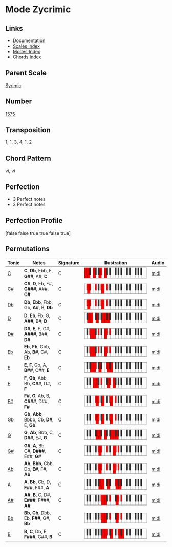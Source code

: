 # Mode Zycrimic

## Links

- [Documentation](README.md)
- [Scales Index](Scales.md)
- [Modes Index](Modes.md)
- [Chords Index](Chords.md)

## Parent Scale

[Syrimic](ScaleSyrimic.md)

## Number

[1575](https://ianring.com/musictheory/scales/1575)

## Transposition

1, 1, 3, 4, 1, 2

## Chord Pattern

vi, vi

## Perfection

- 3 Perfect notes
- 3 Perfect notes

## Perfection Profile

[false false true true false true]

## Permutations

| Tonic | Notes | Signature | Illustration | Audio |
|-------|-------|-----------|--------------|-------|
| [C](ModeCNaturalZycrimic.md) | **C**, **Db**, Ebb, F, **G##**, A#, **C** | C | ![CNaturalZycrimic](ModeCNaturalZycrimic.png) | [midi](https://github.com/edipermadi/music/blob/main/docs/ModeCNaturalZycrimic.mid?raw=true) |
| [C#](ModeCSharpZycrimic.md) | **C#**, **D**, Eb, F#, **G###**, A##, **C#** | C | ![CSharpZycrimic](ModeCSharpZycrimic.png) | [midi](https://github.com/edipermadi/music/blob/main/docs/ModeCSharpZycrimic.mid?raw=true) |
| [Db](ModeDFlatZycrimic.md) | **Db**, **Ebb**, Fbb, Gb, **A#**, B, **Db** | C | ![DFlatZycrimic](ModeDFlatZycrimic.png) | [midi](https://github.com/edipermadi/music/blob/main/docs/ModeDFlatZycrimic.mid?raw=true) |
| [D](ModeDNaturalZycrimic.md) | **D**, **Eb**, Fb, G, **A##**, B#, **D** | C | ![DNaturalZycrimic](ModeDNaturalZycrimic.png) | [midi](https://github.com/edipermadi/music/blob/main/docs/ModeDNaturalZycrimic.mid?raw=true) |
| [D#](ModeDSharpZycrimic.md) | **D#**, **E**, F, G#, **A###**, B##, **D#** | C | ![DSharpZycrimic](ModeDSharpZycrimic.png) | [midi](https://github.com/edipermadi/music/blob/main/docs/ModeDSharpZycrimic.mid?raw=true) |
| [Eb](ModeEFlatZycrimic.md) | **Eb**, **Fb**, Gbb, Ab, **B#**, C#, **Eb** | C | ![EFlatZycrimic](ModeEFlatZycrimic.png) | [midi](https://github.com/edipermadi/music/blob/main/docs/ModeEFlatZycrimic.mid?raw=true) |
| [E](ModeENaturalZycrimic.md) | **E**, **F**, Gb, A, **B##**, C##, **E** | C | ![ENaturalZycrimic](ModeENaturalZycrimic.png) | [midi](https://github.com/edipermadi/music/blob/main/docs/ModeENaturalZycrimic.mid?raw=true) |
| [F](ModeFNaturalZycrimic.md) | **F**, **Gb**, Abb, Bb, **C##**, D#, **F** | C | ![FNaturalZycrimic](ModeFNaturalZycrimic.png) | [midi](https://github.com/edipermadi/music/blob/main/docs/ModeFNaturalZycrimic.mid?raw=true) |
| [F#](ModeFSharpZycrimic.md) | **F#**, **G**, Ab, B, **C###**, D##, **F#** | C | ![FSharpZycrimic](ModeFSharpZycrimic.png) | [midi](https://github.com/edipermadi/music/blob/main/docs/ModeFSharpZycrimic.mid?raw=true) |
| [Gb](ModeGFlatZycrimic.md) | **Gb**, **Abb**, Bbbb, Cb, **D#**, E, **Gb** | C | ![GFlatZycrimic](ModeGFlatZycrimic.png) | [midi](https://github.com/edipermadi/music/blob/main/docs/ModeGFlatZycrimic.mid?raw=true) |
| [G](ModeGNaturalZycrimic.md) | **G**, **Ab**, Bbb, C, **D##**, E#, **G** | C | ![GNaturalZycrimic](ModeGNaturalZycrimic.png) | [midi](https://github.com/edipermadi/music/blob/main/docs/ModeGNaturalZycrimic.mid?raw=true) |
| [G#](ModeGSharpZycrimic.md) | **G#**, **A**, Bb, C#, **D###**, E##, **G#** | C | ![GSharpZycrimic](ModeGSharpZycrimic.png) | [midi](https://github.com/edipermadi/music/blob/main/docs/ModeGSharpZycrimic.mid?raw=true) |
| [Ab](ModeAFlatZycrimic.md) | **Ab**, **Bbb**, Cbb, Db, **E#**, F#, **Ab** | C | ![AFlatZycrimic](ModeAFlatZycrimic.png) | [midi](https://github.com/edipermadi/music/blob/main/docs/ModeAFlatZycrimic.mid?raw=true) |
| [A](ModeANaturalZycrimic.md) | **A**, **Bb**, Cb, D, **E##**, F##, **A** | C | ![ANaturalZycrimic](ModeANaturalZycrimic.png) | [midi](https://github.com/edipermadi/music/blob/main/docs/ModeANaturalZycrimic.mid?raw=true) |
| [A#](ModeASharpZycrimic.md) | **A#**, **B**, C, D#, **E###**, F###, **A#** | C | ![ASharpZycrimic](ModeASharpZycrimic.png) | [midi](https://github.com/edipermadi/music/blob/main/docs/ModeASharpZycrimic.mid?raw=true) |
| [Bb](ModeBFlatZycrimic.md) | **Bb**, **Cb**, Dbb, Eb, **F##**, G#, **Bb** | C | ![BFlatZycrimic](ModeBFlatZycrimic.png) | [midi](https://github.com/edipermadi/music/blob/main/docs/ModeBFlatZycrimic.mid?raw=true) |
| [B](ModeBNaturalZycrimic.md) | **B**, **C**, Db, E, **F###**, G##, **B** | C | ![BNaturalZycrimic](ModeBNaturalZycrimic.png) | [midi](https://github.com/edipermadi/music/blob/main/docs/ModeBNaturalZycrimic.mid?raw=true) |
